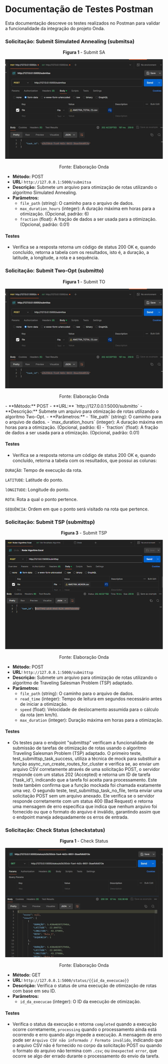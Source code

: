 # Documentação de Testes Postman

Esta documentação descreve os testes realizados no Postman para validar a funcionalidade da integração do projeto Onda.


### Solicitação: Submit Simulated Annealing (submitsa)
<div align="center">
  <p><b>Figura 1 </b> - Submit SA</p>
  <img src="..\assets\submitsa.jpg">
  <p>Fonte: Elaboração Onda</p>
</div>

- **Método:** POST
- **URL:** `http://127.0.0.1:5000/submitsa`
- **Descrição:** Submete um arquivo para otimização de rotas utilizando o algoritmo Simulated Annealing.
- **Parâmetros:**
  - `file_path` (string): O caminho para o arquivo de dados.
  - `max_duration_hours` (integer): A duração máxima em horas para a otimização. (Opcional, padrão: 6)
  - `fraction` (float): A fração de dados a ser usada para a otimização. (Opcional, padrão: 0.01)

#### Testes

- Verifica se a resposta retorna um código de status 200 OK e, quando concluído, retorna a tabela com os resultados, isto é, a duração, a latitude, a longitude, a rota e a sequência.

### Solicitação: Submit Two-Opt (submitto)
<div align="center">
  <p><b>Figura 1 </b> - Submit TO</p>
  <img src="..\assets\submitto.jpg">
  <p>Fonte: Elaboração Onda</p>
</div>
- **Método:** POST
- **URL:** `http://127.0.0.1:5000/submitto`
- **Descrição:** Submete um arquivo para otimização de rotas utilizando o algoritmo Two-Opt.
- **Parâmetros:**
  - `file_path` (string): O caminho para o arquivo de dados.
  - `max_duration_hours` (integer): A duração máxima em horas para a otimização. (Opcional, padrão: 6)
  - `fraction` (float): A fração de dados a ser usada para a otimização. (Opcional, padrão: 0.01)

#### Testes

- Verifica se a resposta retorna um código de status 200 OK e, quando concluído, retorna a tabela com os resultados, que possui as colunas:

`DURAÇÃO`: Tempo de execução da rota.

`LATITUDE`: Latitude do ponto.

`lONGITUDE`: Longitude do ponto.

`ROTA`: Rota a qual o ponto pertence.

`SEQUÊNCIA`: Ordem em que o ponto será visitado na rota que pertence.


### Solicitação: Submit TSP (submittsp)
<div align="center">
  <p><b>Figura 3</b> - Submit TSP</p>
  <img src="..\assets\endpoint_tsp_1.png">
  <p>Fonte: Elaboração Onda</p>
</div>

- **Método:** POST
- **URL:** `http://127.0.0.1:5000/submittsp`
- **Descrição:** Submete um arquivo para otimização de rotas utilizando o algoritmo de Traveling Salesman Problem (TSP) adaptado.
- **Parâmetros:**
  - `file_path` (string): O caminho para o arquivo de dados.
  - `read_time` (integer): Tempo de leitura em segundos necessário antes de iniciar a otimização.
  - `speed` (float): Velocidade de deslocamento assumida para o cálculo da rota (em km/h).
  - `max_duration` (integer): Duração máxima em horas para a otimização.


#### Testes
- Os testes para o endpoint "submittsp" verificam a funcionalidade de submissão de tarefas de otimização de rotas usando o algoritmo Traveling Salesman Problem (TSP) adaptado. O primeiro teste, test_submittsp_task_success, utiliza a técnica de mock para substituir a função async_run_create_routes_for_cluster e verifica se, ao enviar um arquivo CSV corretamente através de uma solicitação POST, o servidor responde com um status 202 (Accepted) e retorna um ID de tarefa ('task_id'), indicando que a tarefa foi aceita para processamento. Este teste também confirma que a função mockada foi chamada exatamente uma vez. O segundo teste, test_submittsp_task_no_file, tenta enviar uma solicitação POST sem um arquivo anexado. Ele verifica se o servidor responde corretamente com um status 400 (Bad Request) e retorna uma mensagem de erro específica que indica que nenhum arquivo foi fornecido ou que o formato do arquivo é inválido, garantindo assim que o endpoint maneja adequadamente os erros de entrada.


### Solicitação: Check Status (checkstatus)
<div align="center">
  <p><b>Figura 1 </b> - Check Status</p>
  <img src="..\assets\status.jpg">
  <p>Fonte: Elaboração Onda</p>
</div>

- **Método:** GET
- **URL:** `http://127.0.0.1:5000/status/{{id_da_execucao}}`
- **Descrição:** Verifica o status de uma execução de otimização de rotas com base em seu ID.
- **Parâmetros:**
  - `id_da_execucao` (integer): O ID da execução de otimização.

#### Testes

- Verifica o status da execução e retorna `completed` quando a execução ocorre corretamente, `processing` quando o processamento ainda está ocorrendo e erro quando algo impede a execução. A mensagem de erro pode ser `Arquivo CSV não informado / Formato inválido`, indicando que o arquivo CSV não é fornecido no corpo da solicitação POST ou quando o formato do arquivo não termina com `.csv`; ou `Unexpected error`, que ocorre se algo der errado durante o processamento do envio da tarefa.

